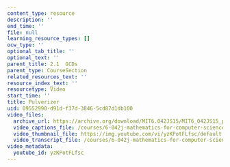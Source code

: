 ```yaml
---
content_type: resource
description: ''
end_time: ''
file: null
learning_resource_types: []
ocw_type: ''
optional_tab_title: ''
optional_text: ''
parent_title: 2.1  GCDs
parent_type: CourseSection
related_resources_text: ''
resource_index_text: ''
resourcetype: Video
start_time: ''
title: Pulverizer
uid: 09552990-d91d-f37d-3846-5cd87d1db100
video_files:
  archive_url: https://archive.org/download/MIT6.042JS15/MIT6_042JS15_pulverizer_ipod.mp4
  video_captions_file: /courses/6-042j-mathematics-for-computer-science-spring-2015/63cc3c3f26ca5fccbd3ac9de8e97a034_yzKPotFLfsc.vtt
  video_thumbnail_file: https://img.youtube.com/vi/yzKPotFLfsc/default.jpg
  video_transcript_file: /courses/6-042j-mathematics-for-computer-science-spring-2015/f1eb460264639669ab206a1838c9f0e9_yzKPotFLfsc.pdf
video_metadata:
  youtube_id: yzKPotFLfsc
---
```

